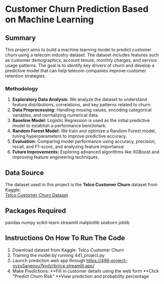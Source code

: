 # Customer Churn Prediction Based on Machine Learning

## Summary
This project aims to build a machine learning model to predict customer churn using a telecom industry dataset. The dataset includes features such as customer demographics, account tenure, monthly charges, and service usage patterns. The goal is to identify key drivers of churn and develop a predictive model that can help telecom companies improve customer retention strategies.

### Methodology
1. **Exploratory Data Analysis:** We analyze the dataset to understand feature distributions, correlations, and key patterns related to churn.
2. **Data Preprocessing:** Handling missing values, encoding categorical variables, and normalizing numerical data.
3. **Baseline Model:** Logistic Regression is used as the initial predictive model to establish a performance benchmark.
4. **Random Forest Model:** We train and optimize a Random Forest model, tuning hyperparameters to improve predictive accuracy.
5. **Evaluation:** Comparing model performance using accuracy, precision, recall, and F1-score, and analyzing feature importance.
6. **Future Improvements:** Exploring advanced algorithms like XGBoost and improving feature engineering techniques.

## Data Source
The dataset used in this project is the **Telco Customer Churn** dataset from Kaggle:  
[Telco Customer Churn Dataset](https://www.kaggle.com/datasets/blastchar/telco-customer-churn)

## Packages Required
pandas
numpy
scikit-learn
streamlit
matplotlib
seaborn
joblib

## Instructions On How To Run The Code
1. Download dataset from Kaggle: Telco Customer Churn
2. Training the model by running 441_project.py
3. Launch prediction web app through https://498-project-oyzu5aneovu7kydzrbnice.streamlit.app/
4. Make Predictions:
    **Fill in customer details using the web form
    **Click "Predict Churn Risk"
    **View prediction and probability percentage
